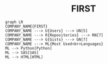 <h1 align="center">FIRST</h1>

```mermaid
graph LR
COMPANY_NAME{FIRST}
COMPANY_NAME ---> U{Users} ---> UN[5]
COMPANY_NAME ---> R{Repositories} ---> RN[7]
COMPANY_NAME ---> G{Gists} ---> GN[7]
COMPANY_NAME ---> ML{Most Used<br>Languages}
ML --> Python[Python]
ML --> SAS[SAS]
ML --> HTML[HTML]
```
